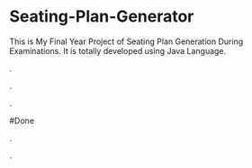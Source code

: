 # Seating-Plan-Generator

This is My Final Year Project of Seating Plan Generation During Examinations. It is totally developed using Java Language.












.























.












































































































































































































.





















































#Done










































































































.




































































































































































































































































































































































































































































































.







































